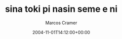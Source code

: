 ---
title: 'sina toki pi nasin seme e ni'
posts: 3
hash: 't325'
author: 'Marcos Cramer'
date: 2004-11-01T14:12:00+00:00
sources:
  - http://forums.tokipona.org/viewtopic.php%3Ft=325.html
---